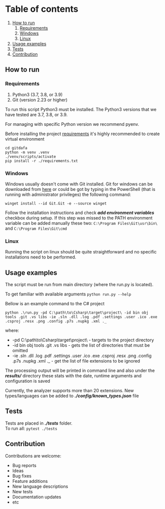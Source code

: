 # Table of contents
1. [How to run](#how-to-run)
   1. [Requirements](#requirements)
   2. [Windows](#windows)
   3. [Linux](#linux)
2. [Usage examples](#usage-examples)
3. [Tests](#tests)
3. [Contribution](#contribution)

## How to run

### Requirements

1. Python3 (3.7, 3.8, or 3.9)
2. Git (version 2.23 or higher)

To run this script Python3 must be installed. The Python3 versions that we have 
tested are 3.7, 3.8, or 3.9.

For managing with specific Python version we recommend pyenv.

Before installing the project [requirements](requirements.txt) it's highly 
recommended to create virtual environment
```commandline
cd gitdafa
python -m venv .venv
./venv/scripts/activate
pip install -r ./requirements.txt
```

### Windows
Windows usually doesn't come with Git installed. Git for windows can be downloaded
from [here](https://git-scm.com/download/win) or could be got by typing in the 
PowerShell (that is running with administrator privileges) the following command:

`winget install --id Git.Git -e --source winget`

Follow the installation instructions and check **_add environment variables_** checkbox
during setup. If this step was missed to the PATH environment variable can be added
manually these two: `C:\Program Files\Git\usr\bin\` and `C:\Program Files\Git\cmd`

### Linux
Running the script on linux should be quite straightforward and no specific 
installations need to be performed.

## Usage examples
The script must be run from main directory (where the run.py is located).

To get familiar with available arguments `python run.py --help`

Bellow is an example command to the C# project

```commandline
python .\run.py -pd C:\path\to\Csharp\target\project\ -id bin obj tools .git .vs libs -ie .sln .dll .log .pdf .settings .user .ico .exe .csproj .resx .png .config .p7s .nupkg .xml ._
```
where:
* -pd C:\path\to\Csharp\target\project\ - targets to the project directory
* -id bin obj tools .git .vs libs - gets the list of directories that must be omitted
* -ie .sln .dll .log .pdf .settings .user .ico .exe .csproj .resx .png .config .p7s .nupkg .xml ._ - get the list of file extensions to be ignored

The processing output will be printed in command line and also under the **_results/_**
directory these stats with the date, runtime arguments and configuration is saved

Currently, the analyzer supports more than 20 extensions. New types/languages
can be added to **_./config/known_types.json_** file

## Tests

Tests are placed in **_./tests_** folder.<br>
To run all: `pytest ./tests`

## Contribution
Contributions are welcome:
* Bug reports
* Ideas
* Bug fixes
* Feature additions
* New language descriptions
* New tests
* Documentation updates
* etc
